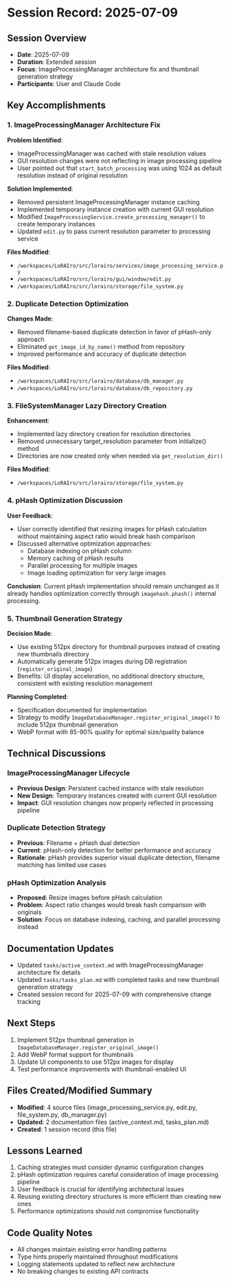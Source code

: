 # Session Record: 2025-07-09

## Session Overview
- **Date**: 2025-07-09
- **Duration**: Extended session
- **Focus**: ImageProcessingManager architecture fix and thumbnail generation strategy
- **Participants**: User and Claude Code

## Key Accomplishments

### 1. ImageProcessingManager Architecture Fix
**Problem Identified**: 
- ImageProcessingManager was cached with stale resolution values
- GUI resolution changes were not reflecting in image processing pipeline
- User pointed out that `start_batch_processing` was using 1024 as default resolution instead of original resolution

**Solution Implemented**:
- Removed persistent ImageProcessingManager instance caching
- Implemented temporary instance creation with current GUI resolution
- Modified `ImageProcessingService.create_processing_manager()` to create temporary instances
- Updated `edit.py` to pass current resolution parameter to processing service

**Files Modified**:
- `/workspaces/LoRAIro/src/lorairo/services/image_processing_service.py`
- `/workspaces/LoRAIro/src/lorairo/gui/window/edit.py`
- `/workspaces/LoRAIro/src/lorairo/storage/file_system.py`

### 2. Duplicate Detection Optimization
**Changes Made**:
- Removed filename-based duplicate detection in favor of pHash-only approach
- Eliminated `get_image_id_by_name()` method from repository
- Improved performance and accuracy of duplicate detection

**Files Modified**:
- `/workspaces/LoRAIro/src/lorairo/database/db_manager.py`
- `/workspaces/LoRAIro/src/lorairo/database/db_repository.py`

### 3. FileSystemManager Lazy Directory Creation
**Enhancement**:
- Implemented lazy directory creation for resolution directories
- Removed unnecessary target_resolution parameter from initialize() method
- Directories are now created only when needed via `get_resolution_dir()`

**Files Modified**:
- `/workspaces/LoRAIro/src/lorairo/storage/file_system.py`

### 4. pHash Optimization Discussion
**User Feedback**:
- User correctly identified that resizing images for pHash calculation without maintaining aspect ratio would break hash comparison
- Discussed alternative optimization approaches:
  - Database indexing on pHash column
  - Memory caching of pHash results
  - Parallel processing for multiple images
  - Image loading optimization for very large images

**Conclusion**: Current pHash implementation should remain unchanged as it already handles optimization correctly through `imagehash.phash()` internal processing.

### 5. Thumbnail Generation Strategy
**Decision Made**:
- Use existing 512px directory for thumbnail purposes instead of creating new thumbnails directory
- Automatically generate 512px images during DB registration (`register_original_image`)
- Benefits: UI display acceleration, no additional directory structure, consistent with existing resolution management

**Planning Completed**:
- Specification documented for implementation
- Strategy to modify `ImageDatabaseManager.register_original_image()` to include 512px thumbnail generation
- WebP format with 85-90% quality for optimal size/quality balance

## Technical Discussions

### ImageProcessingManager Lifecycle
- **Previous Design**: Persistent cached instance with stale resolution
- **New Design**: Temporary instances created with current GUI resolution
- **Impact**: GUI resolution changes now properly reflected in processing pipeline

### Duplicate Detection Strategy
- **Previous**: Filename + pHash dual detection
- **Current**: pHash-only detection for better performance and accuracy
- **Rationale**: pHash provides superior visual duplicate detection, filename matching has limited use cases

### pHash Optimization Analysis
- **Proposed**: Resize images before pHash calculation
- **Problem**: Aspect ratio changes would break hash comparison with originals
- **Solution**: Focus on database indexing, caching, and parallel processing instead

## Documentation Updates
- Updated `tasks/active_context.md` with ImageProcessingManager architecture fix details
- Updated `tasks/tasks_plan.md` with completed tasks and new thumbnail generation strategy
- Created session record for 2025-07-09 with comprehensive change tracking

## Next Steps
1. Implement 512px thumbnail generation in `ImageDatabaseManager.register_original_image()`
2. Add WebP format support for thumbnails
3. Update UI components to use 512px images for display
4. Test performance improvements with thumbnail-enabled UI

## Files Created/Modified Summary
- **Modified**: 4 source files (image_processing_service.py, edit.py, file_system.py, db_manager.py)
- **Updated**: 2 documentation files (active_context.md, tasks_plan.md)
- **Created**: 1 session record (this file)

## Lessons Learned
1. Caching strategies must consider dynamic configuration changes
2. pHash optimization requires careful consideration of image processing pipeline
3. User feedback is crucial for identifying architectural issues
4. Reusing existing directory structures is more efficient than creating new ones
5. Performance optimizations should not compromise functionality

## Code Quality Notes
- All changes maintain existing error handling patterns
- Type hints properly maintained throughout modifications
- Logging statements updated to reflect new architecture
- No breaking changes to existing API contracts